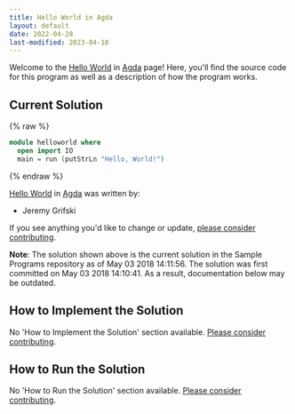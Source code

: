 ```yaml
---
title: Hello World in Agda
layout: default
date: 2022-04-28
last-modified: 2023-04-10
---
```


Welcome to the [Hello World](https://sampleprograms.io/projects/hello-world) in [Agda](https://sampleprograms.io/languages/agda) page! Here, you'll find the source code for this program as well as a description of how the program works.

## Current Solution

{% raw %}

```agda
module helloworld where
  open import IO
  main = run (putStrLn "Hello, World!")
```

{% endraw %}

[Hello World](https://sampleprograms.io/projects/hello-world) in [Agda](https://sampleprograms.io/languages/agda) was written by:

- Jeremy Grifski

If you see anything you'd like to change or update, [please consider contributing](https://github.com/TheRenegadeCoder/sample-programs).

**Note**: The solution shown above is the current solution in the Sample Programs repository as of May 03 2018 14:11:56. The solution was first committed on May 03 2018 14:10:41. As a result, documentation below may be outdated.

## How to Implement the Solution

No 'How to Implement the Solution' section available. [Please consider contributing](https://github.com/TheRenegadeCoder/sample-programs-website).

## How to Run the Solution

No 'How to Run the Solution' section available. [Please consider contributing](https://github.com/TheRenegadeCoder/sample-programs-website).